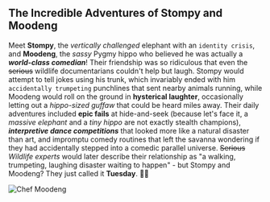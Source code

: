 ## The Incredible Adventures of Stompy and Moodeng

Meet **Stompy**, the *vertically challenged* elephant with an `identity crisis`, and **Moodeng**, the *sassy* Pygmy hippo who believed he was actually a ***world-class comedian***! Their friendship was so ridiculous that even the ~~serious~~ wildlife documentarians couldn't help but laugh. Stompy would attempt to tell jokes using his trunk, which invariably ended with him `accidentally trumpeting` punchlines that sent nearby animals running, while Moodeng would roll on the ground in **hysterical laughter**, occasionally letting out a *hippo-sized guffaw* that could be heard miles away. Their daily adventures included **epic fails** at hide-and-seek (because let's face it, a *massive elephant* and a *tiny hippo* are not exactly stealth champions), ***interpretive dance competitions*** that looked more like a natural disaster than art, and impromptu comedy routines that left the savanna wondering if they had accidentally stepped into a comedic parallel universe. ~~Serious~~ *Wildlife experts* would later describe their relationship as "a walking, trumpeting, laughing disaster waiting to happen" - but Stompy and Moodeng? They just called it **Tuesday**. 🐘🦛

![Chef Moodeng](https://otazap.s3.amazonaws.com/upload/photos/2024/10/uld4FRTUgC5K9mACXdLy_23_5bf5fbb23b8e175f6286b5cd1cb2ca10_image.png)